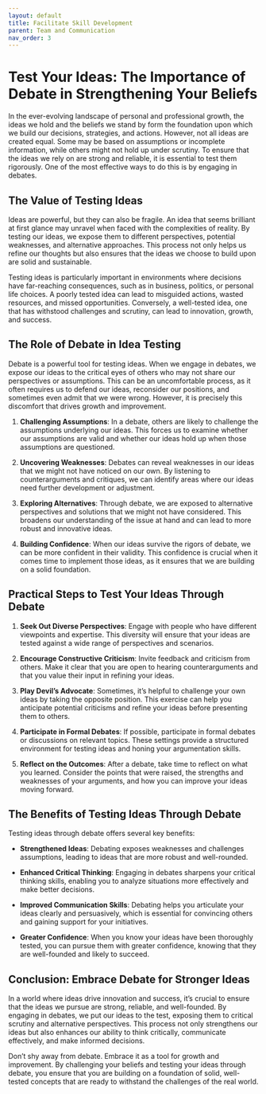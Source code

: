 ```yaml
---
layout: default
title: Facilitate Skill Development
parent: Team and Communication
nav_order: 3
---
```

# Test Your Ideas: The Importance of Debate in Strengthening Your Beliefs

In the ever-evolving landscape of personal and professional growth, the ideas we hold and the beliefs we stand by form the foundation upon which we build our decisions, strategies, and actions. However, not all ideas are created equal. Some may be based on assumptions or incomplete information, while others might not hold up under scrutiny. To ensure that the ideas we rely on are strong and reliable, it is essential to test them rigorously. One of the most effective ways to do this is by engaging in debates.

## The Value of Testing Ideas

Ideas are powerful, but they can also be fragile. An idea that seems brilliant at first glance may unravel when faced with the complexities of reality. By testing our ideas, we expose them to different perspectives, potential weaknesses, and alternative approaches. This process not only helps us refine our thoughts but also ensures that the ideas we choose to build upon are solid and sustainable.

Testing ideas is particularly important in environments where decisions have far-reaching consequences, such as in business, politics, or personal life choices. A poorly tested idea can lead to misguided actions, wasted resources, and missed opportunities. Conversely, a well-tested idea, one that has withstood challenges and scrutiny, can lead to innovation, growth, and success.

## The Role of Debate in Idea Testing

Debate is a powerful tool for testing ideas. When we engage in debates, we expose our ideas to the critical eyes of others who may not share our perspectives or assumptions. This can be an uncomfortable process, as it often requires us to defend our ideas, reconsider our positions, and sometimes even admit that we were wrong. However, it is precisely this discomfort that drives growth and improvement.

1. **Challenging Assumptions**: In a debate, others are likely to challenge the assumptions underlying our ideas. This forces us to examine whether our assumptions are valid and whether our ideas hold up when those assumptions are questioned.

2. **Uncovering Weaknesses**: Debates can reveal weaknesses in our ideas that we might not have noticed on our own. By listening to counterarguments and critiques, we can identify areas where our ideas need further development or adjustment.

3. **Exploring Alternatives**: Through debate, we are exposed to alternative perspectives and solutions that we might not have considered. This broadens our understanding of the issue at hand and can lead to more robust and innovative ideas.

4. **Building Confidence**: When our ideas survive the rigors of debate, we can be more confident in their validity. This confidence is crucial when it comes time to implement those ideas, as it ensures that we are building on a solid foundation.

## Practical Steps to Test Your Ideas Through Debate

1. **Seek Out Diverse Perspectives**: Engage with people who have different viewpoints and expertise. This diversity will ensure that your ideas are tested against a wide range of perspectives and scenarios.

2. **Encourage Constructive Criticism**: Invite feedback and criticism from others. Make it clear that you are open to hearing counterarguments and that you value their input in refining your ideas.

3. **Play Devil’s Advocate**: Sometimes, it’s helpful to challenge your own ideas by taking the opposite position. This exercise can help you anticipate potential criticisms and refine your ideas before presenting them to others.

4. **Participate in Formal Debates**: If possible, participate in formal debates or discussions on relevant topics. These settings provide a structured environment for testing ideas and honing your argumentation skills.

5. **Reflect on the Outcomes**: After a debate, take time to reflect on what you learned. Consider the points that were raised, the strengths and weaknesses of your arguments, and how you can improve your ideas moving forward.

## The Benefits of Testing Ideas Through Debate

Testing ideas through debate offers several key benefits:

- **Strengthened Ideas**: Debating exposes weaknesses and challenges assumptions, leading to ideas that are more robust and well-rounded.
  
- **Enhanced Critical Thinking**: Engaging in debates sharpens your critical thinking skills, enabling you to analyze situations more effectively and make better decisions.

- **Improved Communication Skills**: Debating helps you articulate your ideas clearly and persuasively, which is essential for convincing others and gaining support for your initiatives.

- **Greater Confidence**: When you know your ideas have been thoroughly tested, you can pursue them with greater confidence, knowing that they are well-founded and likely to succeed.

## Conclusion: Embrace Debate for Stronger Ideas

In a world where ideas drive innovation and success, it’s crucial to ensure that the ideas we pursue are strong, reliable, and well-founded. By engaging in debates, we put our ideas to the test, exposing them to critical scrutiny and alternative perspectives. This process not only strengthens our ideas but also enhances our ability to think critically, communicate effectively, and make informed decisions.

Don’t shy away from debate. Embrace it as a tool for growth and improvement. By challenging your beliefs and testing your ideas through debate, you ensure that you are building on a foundation of solid, well-tested concepts that are ready to withstand the challenges of the real world.